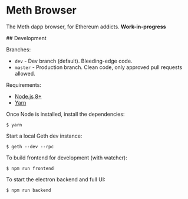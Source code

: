# Meth Browser

The Meth dapp browser, for Ethereum addicts. **Work-in-progress**

## Development

Branches:
 * `dev` - Dev branch (default). Bleeding-edge code.
 * `master` - Production branch. Clean code, only approved pull requests allowed.

Requirements:
  * [Node.js 8+](http://nodejs.org)
  * [Yarn](yarnpkg.com)

Once Node is installed, install the dependencies:

```shell
$ yarn
```

Start a local Geth dev instance:

```shell
$ geth --dev --rpc
```


To build frontend for development (with watcher):

```shell
$ npm run frontend
```

To start the electron backend and full UI:

```shell
$ npm run backend
```
